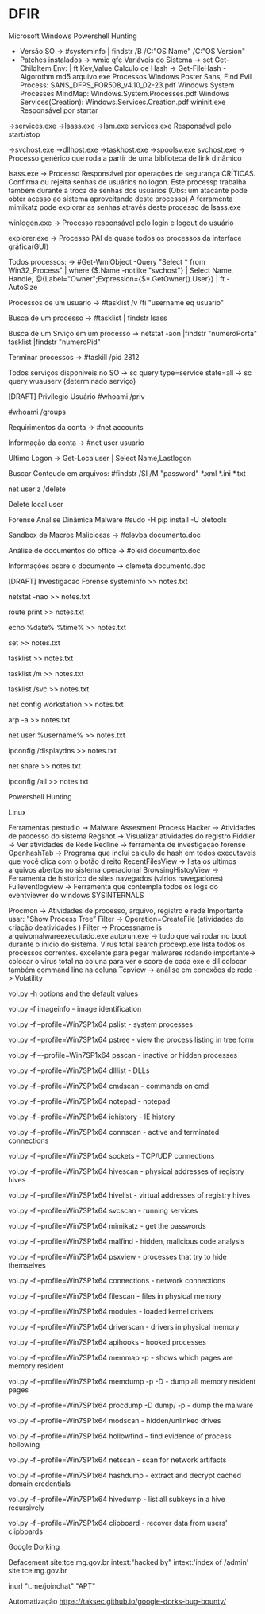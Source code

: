 # DFIR

Microsoft Windows
Powershell Hunting
 - Versão SO -> #systeminfo | findstr /B /C:"OS Name" /C:"OS Version"
 - Patches instalados -> wmic qfe
Variáveis do Sistema -> set Get-ChildItem Env: | ft Key,Value
Calculo de Hash -> Get-FileHash -Algorothm md5 arquivo.exe
Processos Windows
Poster Sans, Find Evil Process: SANS_DFPS_FOR508_v4.10_02-23.pdf
Windows System Processes MindMap: Windows.System.Processes.pdf
Windows Services(Creation): Windows.Services.Creation.pdf
wininit.exe
Responsável por startar

->services.exe
->lsass.exe
->lsm.exe
services.exe Responsável pelo start/stop

->svchost.exe
->dllhost.exe
->taskhost.exe
->spoolsv.exe
svchost.exe -> Processo genérico que roda a partir de uma biblioteca de link dinâmico

lsass.exe -> Processo Responsável por operações de segurança CRÍTICAS. Confirma ou rejeita senhas de usuários no logon. Este processp trabalha também durante a troca de senhas dos usuários (Obs: um atacante pode obter acesso ao sistema aproveitando deste processo) A ferramenta mimikatz pode explorar as senhas através deste processo de lsass.exe

winlogon.exe -> Processo responsável pelo login e logout do usuário

explorer.exe -> Processo PAI de quase todos os processos da interface gráfica(GUI)

Todos processos: -> #Get-WmiObject -Query "Select * from Win32_Process" | where {$.Name -notlike "svchost"} | Select Name, Handle, @{Label="Owner";Expression={$*.GetOwner().User}} | ft -AutoSize

Processos de um usuario -> #tasklist /v /fi "username eq usuario"

Busca de um processo -> #tasklist | findstr lsass

Busca de um Srviço em um processo -> netstat -aon |findstr "numeroPorta" tasklist |findstr "numeroPid"

Terminar processos -> #taskill /pid 2812

Todos serviços disponiveis no SO -> sc query type=service state=all -> sc query wuauserv (determinado serviço)

[DRAFT] Privilegio Usuário
#whoami /priv

#whoami /groups

Requirimentos da conta -> #net accounts

Informação da conta -> #net user usuario

Ultimo Logon -> Get-Localuser | Select Name,Lastlogon

Buscar Conteudo em arquivos: #findstr /SI /M "password" *.xml *.ini *.txt

net user z /delete

Delete local user

Forense
Analise Dinâmica Malware
#sudo -H pip install -U oletools

Sandbox de Macros Maliciosas -> #olevba documento.doc

Análise de documentos do office -> #oleid documento.doc

Informações osbre o documento -> olemeta documento.doc

[DRAFT] Investigacao Forense
systeminfo >> notes.txt

netstat -nao >> notes.txt

route print >> notes.txt

echo %date% %time% >> notes.txt

set >> notes.txt

tasklist >> notes.txt

tasklist /m >> notes.txt

tasklist /svc >> notes.txt

net config workstation >> notes.txt

arp -a >> notes.txt

net user %username% >> notes.txt

ipconfig /displaydns >> notes.txt

net share >> notes.txt

ipconfig /all >> notes.txt

Powershell Hunting

Linux

Ferramentas
pestudio → Malware Assesment
Process Hacker → Atividades de processo do sistema
Regshot → Visualizar atividades do registro
Fiddler → Ver atividades de Rede
Redline → ferramenta de investigação forense
OpenhashTab → Programa que inclui calculo de hash em todos executaveis que você clica com o botão direito
RecentFilesView → lista os ultimos arquivos abertos no sistema operacional
BrowsingHistoyView → Ferramenta de historico de sites navegados (vários navegadores)
Fulleventlogview → Ferramenta que contempla todos os logs do eventviewer do windows
SYSINTERNALS

Procmon → Atividades de processo, arquivo, registro e rede Importante usar: "Show Process Tree” Filter → Operation=CreateFile (atividades de criação deatividades ) Filter → Processname is arquivomalwareexecutado.exe
autorun.exe → tudo que vai rodar no boot durante o inicio do sistema. Virus total search
procexp.exe lista todos os processos correntes. excelente para pegar malwares rodando importante→ colocar o virus total na coluna para ver o score de cada exe e dll colocar também command line na coluna
Tcpview → análise em conexões de rede
-> Volatility

vol.py -h options and the default values

vol.py -f imageinfo - image identification

vol.py -f –profile=Win7SP1x64 pslist - system processes

vol.py -f –profile=Win7SP1x64 pstree - view the process listing in tree form

vol.py -f –-profile=Win7SP1x64 psscan - inactive or hidden processes

vol.py -f –profile=Win7SP1x64 dlllist - DLLs

vol.py -f –profile=Win7SP1x64 cmdscan - commands on cmd

vol.py -f –profile=Win7SP1x64 notepad - notepad

vol.py -f –profile=Win7SP1x64 iehistory - IE history

vol.py -f –profile=Win7SP1x64 connscan - active and terminated connections

vol.py -f –profile=Win7SP1x64 sockets - TCP/UDP connections

vol.py -f –profile=Win7SP1x64 hivescan - physical addresses of registry hives

vol.py -f –profile=Win7SP1x64 hivelist - virtual addresses of registry hives

vol.py -f –profile=Win7SP1x64 svcscan - running services

vol.py -f –profile=Win7SP1x64 mimikatz - get the passwords

vol.py -f –profile=Win7SP1x64 malfind - hidden, malicious code analysis

vol.py -f –profile=Win7SP1x64 psxview - processes that try to hide themselves

vol.py -f –profile=Win7SP1x64 connections - network connections

vol.py -f –profile=Win7SP1x64 filescan - files in physical memory

vol.py -f –profile=Win7SP1x64 modules - loaded kernel drivers

vol.py -f –profile=Win7SP1x64 driverscan - drivers in physical memory

vol.py -f –profile=Win7SP1x64 apihooks - hooked processes

vol.py -f –profile=Win7SP1x64 memmap -p - shows which pages are memory resident

vol.py -f –profile=Win7SP1x64 memdump -p -D - dump all memory resident pages

vol.py -f –profile=Win7SP1x64 procdump -D dump/ -p - dump the malware

vol.py -f –profile=Win7SP1x64 modscan - hidden/unlinked drives

vol.py -f –profile=Win7SP1x64 hollowfind - find evidence of process hollowing

vol.py -f –profile=Win7SP1x64 netscan - scan for network artifacts

vol.py -f –profile=Win7SP1x64 hashdump - extract and decrypt cached domain credentials

vol.py -f –profile=Win7SP1x64 hivedump - list all subkeys in a hive recursively

vol.py -f –profile=Win7SP1x64 clipboard - recover data from users’ clipboards

Google Dorking

Defacement site:tce.mg.gov.br intext:"hacked by" intext:'index of /admin' site:tce.mg.gov.br

inurl "t.me/joinchat" "APT"

Automatização https://taksec.github.io/google-dorks-bug-bounty/

